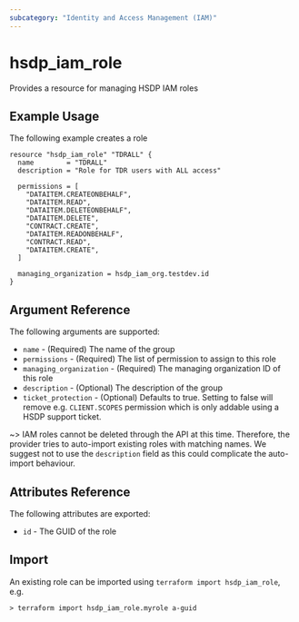 ```yaml
---
subcategory: "Identity and Access Management (IAM)"
---
```


# hsdp_iam_role

Provides a resource for managing HSDP IAM roles

## Example Usage

The following example creates a role

```hcl
resource "hsdp_iam_role" "TDRALL" {
  name        = "TDRALL"
  description = "Role for TDR users with ALL access"

  permissions = [
    "DATAITEM.CREATEONBEHALF",
    "DATAITEM.READ",
    "DATAITEM.DELETEONBEHALF",
    "DATAITEM.DELETE",
    "CONTRACT.CREATE",
    "DATAITEM.READONBEHALF",
    "CONTRACT.READ",
    "DATAITEM.CREATE",
  ]

  managing_organization = hsdp_iam_org.testdev.id
}
```

## Argument Reference

The following arguments are supported:

* `name` - (Required) The name of the group
* `permissions` - (Required) The list of permission to assign to this role
* `managing_organization` - (Required) The managing organization ID of this role
* `description` - (Optional) The description of the group
* `ticket_protection` - (Optional) Defaults to true. Setting to false will remove e.g. `CLIENT.SCOPES` permission which is only addable using a HSDP support ticket.

~> IAM roles cannot be deleted through the API at this time. Therefore, the provider tries to auto-import existing roles with matching names. We suggest not to use the `description` field as this could complicate the auto-import behaviour.

## Attributes Reference

The following attributes are exported:

* `id` - The GUID of the role

## Import

An existing role can be imported using `terraform import hsdp_iam_role`, e.g.

```shell
> terraform import hsdp_iam_role.myrole a-guid
```
